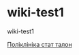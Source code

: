 # wiki-test1
wiki-test1


[Поліклініка стат талон](https://github.com/romanm/wiki-test1/wiki/%D0%9F%D0%BE%D0%BB%D1%96%D0%BA%D0%BB%D1%96%D0%BD%D1%96%D0%BA%D0%B0-%D1%81%D1%82%D0%B0%D1%82-%D1%82%D0%B0%D0%BB%D0%BE%D0%BD)
